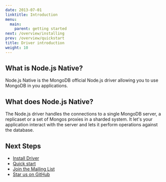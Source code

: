 ```yaml
---
date: 2013-07-01
linktitle: Introduction
menu:
  main:
    parent: getting started
next: /overview/installing
prev: /overview/quickstart
title: Driver introduction
weight: 10
---
```


## What is Node.js Native?

Node.js Native is the MongoDB official Node.js driver allowing you to use MongoDB in you applications.

## What does Node.js Native?

The Node.js driver handles the connections to a single MongoDB server, a replicaset or a set of Mongos proxies in a sharded system. It let's your application interact with the server and lets it perform operations against the database.

## Next Steps

 * [Install Driver](overview/installing)
 * [Quick start](overview/quickstart)
 * [Join the Mailing List](community/mailing-list)
 * [Star us on GitHub](https://github.com/mongodb/node-mongodb-native)
